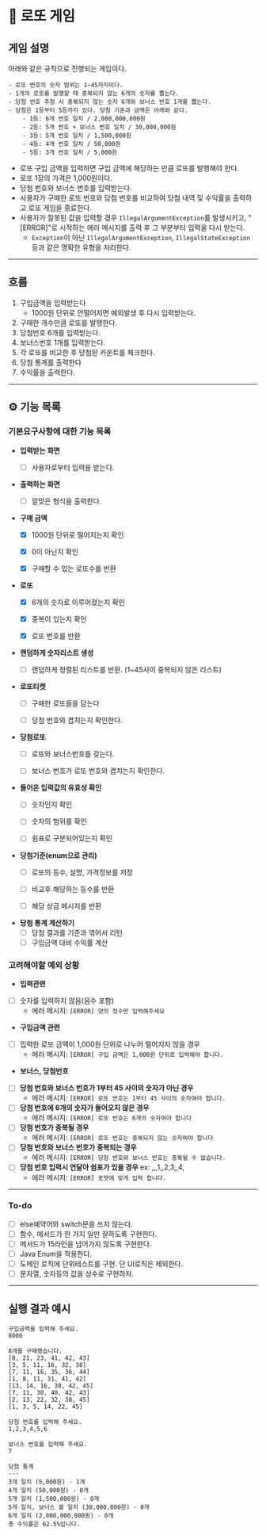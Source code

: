 # 🎱 로또 게임

## 게임 설명

아래와 같은 규칙으로 진행되는 게임이다.

```
- 로또 번호의 숫자 범위는 1~45까지이다.
- 1개의 로또를 발행할 때 중복되지 않는 6개의 숫자를 뽑는다.
- 당첨 번호 추첨 시 중복되지 않는 숫자 6개와 보너스 번호 1개를 뽑는다.
- 당첨은 1등부터 5등까지 있다. 당첨 기준과 금액은 아래와 같다.
    - 1등: 6개 번호 일치 / 2,000,000,000원
    - 2등: 5개 번호 + 보너스 번호 일치 / 30,000,000원
    - 3등: 5개 번호 일치 / 1,500,000원
    - 4등: 4개 번호 일치 / 50,000원
    - 5등: 3개 번호 일치 / 5,000원
```

- 로또 구입 금액을 입력하면 구입 금액에 해당하는 만큼 로또를 발행해야 한다.
- 로또 1장의 가격은 1,000원이다.
- 당첨 번호와 보너스 번호를 입력받는다.
- 사용자가 구매한 로또 번호와 당첨 번호를 비교하여 당첨 내역 및 수익률을 출력하고 로또 게임을 종료한다.
- 사용자가 잘못된 값을 입력할 경우 `IllegalArgumentException`를 발생시키고, "[ERROR]"로 시작하는 에러 메시지를 출력 후 그 부분부터 입력을 다시 받는다.
    - `Exception`이 아닌 `IllegalArgumentException`, `IllegalStateException` 등과 같은 명확한 유형을 처리한다.

-------

## 흐름

1. 구입금액을 입력받는다
    - 1000원 단위로 안떨어지면 예외발생 후 다시 입력받는다.
2. 구매한 개수만큼 로또를 발행한다.
3. 당첨번호 6개를 입력받는다.
4. 보너스번호 1개를 입력받는다.
5. 각 로또를 비교한 후 당첨된 카운트를 체크한다.
6. 당첨 통계를 출력한다
7. 수익률을 출력한다.

------

## ⚙️ 기능 목록

### 기본요구사항에 대한 기능 목록

- **입력받는 화면**
    - [ ] 사용자로부터 입력을 받는다.


- **출력하는 화면**
    - [ ] 알맞은 형식을 출력한다.


- **구매 금액**
    - [x] 1000원 단위로 떨어지는지 확인
    - [x] 0이 아닌지 확인
    - [x] 구매할 수 있는 로또수를 반환


- **로또**
    - [x] 6개의 숫자로 이루어졌는지 확인
    - [x] 중복이 있는지 확인
    - [x] 로또 번호를 반환


- **랜덤하게 숫자리스트 생성**
    - [ ] 랜덤하게 정렬된 리스트를 반환. (1~45사이 중복되지 않은 리스트)


- **로또티켓**
    - [ ] 구매한 로또들을 담는다
    - [ ] 당첨 번호와 겹치는지 확인한다.


- **당첨로또**
    - [ ] 로또와 보너스번호를 갖는다.
    - [ ] 보너스 번호가 로또 번호와 겹치는지 확인한다.


- **들어온 입력값의 유효성 확인**
    - [ ] 숫자인지 확인
    - [ ] 숫자의 범위를 확인
    - [ ] 쉼표로 구분되어있는지 확인


- **당첨기준(enum으로 관리)**
    - [ ] 로또의 등수, 설명, 가격정보를 저장
    - [ ] 비교후 해당하는 등수를 반환
    - [ ] 해당 상금 메시지를 반환


- **당첨 통계 계산하기**
    - [ ] 당첨 결과를 기준과 엮어서 리턴
    - [ ] 구입금액 대비 수익률 계산

### 고려해야할 예외 상황

- **입력관련**
- [ ] 숫자를 입력하지 않음(음수 포함)
    - 에러 메시지: `[ERROR] 양의 정수만 입력해주세요`

- **구입금액 관련**
- [ ] 입력한 로또 금액이 1,000원 단위로 나누어 떨어지지 않을 경우
    - 에러 메시지: `[ERROR] 구입 금액은 1,000원 단위로 입력해야 합니다.`

- **보너스, 당첨번호**
- [ ] **당첨 번호와 보너스 번호가 1부터 45 사이의 숫자가 아닌 경우**
    - 에러 메시지: `[ERROR] 로또 번호는 1부터 45 사이의 숫자여야 합니다.`
- [ ] **당첨 번호에 6개의 숫자가 들어오지 않은 경우**
    - 에러 메시지: `[ERROR] 로또 번호는 6개의 숫자여야 합니다`
- [ ] **당첨 번호가 중복될 경우**
    - 에러 메시지: `[ERROR] 로또 번호는 중복되지 않는 숫자여야 합니다`
- [ ] **당첨 번호와 보너스 번호가 중복되는 경우**
    - 에러 메시지: `[ERROR] 당첨 번호와 보너스 번호는 중복될 수 없습니다.`
- [ ] **당첨 번호 입력시 연달아 쉼표가 있을 경우** ex: ,,,1,,2,3,,4,
    - 에러 메시지: `[ERROR] 포맷에 맞게 입력 합니다.`

-----

### To-do

- [ ] else예약어와 switch문을 쓰지 않는다.
- [ ] 함수, 메서드가 한 가지 일만 잘하도록 구현한다.
- [ ] 메서드가 15라인을 넘어가지 않도록 구현한다.
- [ ] Java Enum을 적용한다.
- [ ] 도메인 로직에 단위테스트를 구현. 단 UI로직은 제외한다.
- [ ] 문자열, 숫자등의 값을 상수로 구현하자.

---

## 실행 결과 예시

```
구입금액을 입력해 주세요.
8000

8개를 구매했습니다.
[8, 21, 23, 41, 42, 43] 
[3, 5, 11, 16, 32, 38] 
[7, 11, 16, 35, 36, 44] 
[1, 8, 11, 31, 41, 42] 
[13, 14, 16, 38, 42, 45] 
[7, 11, 30, 40, 42, 43] 
[2, 13, 22, 32, 38, 45] 
[1, 3, 5, 14, 22, 45]

당첨 번호를 입력해 주세요.
1,2,3,4,5,6

보너스 번호를 입력해 주세요.
7

당첨 통계
---
3개 일치 (5,000원) - 1개
4개 일치 (50,000원) - 0개
5개 일치 (1,500,000원) - 0개
5개 일치, 보너스 볼 일치 (30,000,000원) - 0개
6개 일치 (2,000,000,000원) - 0개
총 수익률은 62.5%입니다.
```